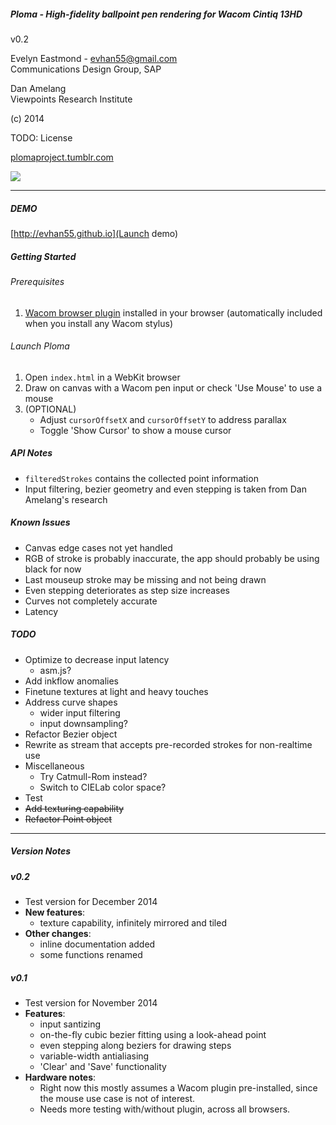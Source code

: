 ##### Ploma - High-fidelity ballpoint pen rendering for Wacom Cintiq 13HD  
v0.2  

Evelyn Eastmond - evhan55@gmail.com  
Communications Design Group, SAP  
  
Dan Amelang  
Viewpoints Research Institute  
  
(c) 2014  
  
TODO: License  
  
[plomaproject.tumblr.com](http://plomaproject.tumblr.com)  
  
![](http://40.media.tumblr.com/ec2b413030e0fd96f0c7365bcee59b4a/tumblr_nghsnnOYc01tvh0uyo1_500.png)

------------

##### DEMO

[http://evhan55.github.io](Launch demo)

##### Getting Started

###### Prerequisites

1. [Wacom browser plugin](http://us.wacom.com/en/support/drivers/) installed in your browser (automatically included when you install any Wacom stylus)

###### Launch Ploma
1. Open `index.html` in a WebKit browser
2. Draw on canvas with a Wacom pen input or check 'Use Mouse' to use a mouse
3. (OPTIONAL)
    * Adjust `cursorOffsetX` and `cursorOffsetY` to address parallax
    * Toggle 'Show Cursor' to show a mouse cursor

##### API Notes

* `filteredStrokes` contains the collected point information
* Input filtering, bezier geometry and even stepping is taken from Dan Amelang's research

##### Known Issues

* Canvas edge cases not yet handled
* RGB of stroke is probably inaccurate, the app should probably be using black for now
* Last mouseup stroke may be missing and not being drawn
* Even stepping deteriorates as step size increases
* Curves not completely accurate
* Latency

##### TODO

* Optimize to decrease input latency
    * asm.js?
* Add inkflow anomalies
* Finetune textures at light and heavy touches
* Address curve shapes
    * wider input filtering
    * input downsampling?
* Refactor Bezier object
* Rewrite as stream that accepts pre-recorded strokes for non-realtime use
* Miscellaneous
    * Try Catmull-Rom instead?
    * Switch to CIELab color space?
* Test
* ~~Add texturing capability~~
* ~~Refactor Point object~~

------------
##### Version Notes

##### v0.2

* Test version for December 2014
* **New features**:
    * texture capability, infinitely mirrored and tiled
* **Other changes**:
    * inline documentation added
    * some functions renamed

##### v0.1

* Test version for November 2014
* **Features**:
    * input santizing
    * on-the-fly cubic bezier fitting using a look-ahead point
    * even stepping along beziers for drawing steps
    * variable-width antialiasing
    * 'Clear' and 'Save' functionality
* **Hardware notes**:
    * Right now this mostly assumes a Wacom plugin pre-installed, since the mouse use case is not of interest.
    * Needs more testing with/without plugin, across all browsers.  
